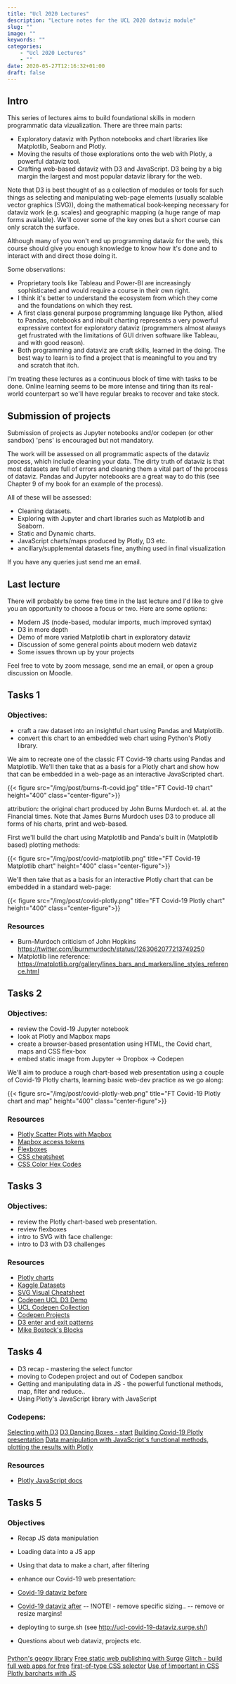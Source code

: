 ```yaml
---
title: "Ucl 2020 Lectures"
description: "Lecture notes for the UCL 2020 dataviz module"
slug: ""
image: ""
keywords: ""
categories:
    - "Ucl 2020 Lectures"
    - ""
date: 2020-05-27T12:16:32+01:00
draft: false
---
```


## Intro

This series of lectures aims to build foundational skills in modern programmatic data vizualization. There are three main parts:

- Exploratory dataviz with Python notebooks and chart libraries like Matplotlib, Seaborn and Plotly.
- Moving the results of those explorations onto the web with Plotly, a powerful dataviz tool.
- Crafting web-based dataviz with D3 and JavaScript. D3 being by a big margin the largest and most popular dataviz library for the web.

Note that D3 is best thought of as a collection of modules or tools for such things as selecting and manipulating web-page elements (usually scalable vector graphics (SVG)), doing the mathematical book-keeping necessary for dataviz work (e.g. scales) and geographic mapping (a huge range of map forms available). We'll cover some of the key ones but a short course can only scratch the surface.

Although many of you won't end up programming dataviz for the web, this course should give you enough knowledge to know how it's done and to interact with and direct those doing it.

Some observations:

- Proprietary tools like Tableau and Power-BI are increasingly  sophisticated and would require a course in their own right.
- I think it's better to understand the ecosystem from which they come and the foundations on which they rest.
- A first class general purpose programming language like Python, allied to Pandas, notebooks and inbuilt charting represents a very powerful expressive context for exploratory dataviz (programmers almost always get frustrated with the limitations of GUI driven software like Tableau, and with good reason).
- Both programming and dataviz are craft skills, learned in the doing. The best way to learn is to find a project that is meaningful to you and try and scratch that itch.

I'm treating these lectures as a continuous block of time with tasks to be done. Online learning seems to be more intense and tiring than its real-world counterpart so we'll have regular breaks to recover and take stock.

## Submission of projects
Submission of projects as Jupyter notebooks and/or codepen (or other sandbox) 'pens' is encouraged but not mandatory.

The work will be assessed on all programmatic aspects of the dataviz process, which include cleaning your data. The dirty truth of dataviz is that most datasets are full of errors and cleaning them a vital part of the process of dataviz. Pandas and Jupyter notebooks are a great way to do this (see Chapter 9 of my book for an example of the process).

All of these will be assessed:

- Cleaning datasets.
- Exploring with Jupyter and chart libraries such as Matplotlib and Seaborn.
- Static and Dynamic charts.
- JavaScript charts/maps produced by Plotly, D3 etc.
- ancillary/supplemental datasets fine, anything used in final visualization

If you have any queries just send me an email.

## Last lecture
There will probably be some free time in the last lecture and I'd like to give you an opportunity to choose a focus or two. Here are some options:

- Modern JS (node-based, modular imports, much improved syntax)
- D3 in more depth
- Demo of more varied Matplotlib chart in exploratory dataviz
- Discussion of some general points about modern web dataviz
- Some issues thrown up by your projects

Feel free to vote by zoom message, send me an email, or open a group discussion on Moodle.

## Tasks 1

### Objectives:

- craft a raw dataset into an insightful chart using Pandas and Matplotlib.
- convert this chart to an embedded web chart using Python's Plotly library.

We aim to recreate one of the classic FT Covid-19 charts using Pandas and Matplotlib. We'll then take that as a basis for a Plotly chart and show how that can be embedded in a web-page as an interactive JavaScripted chart.

{{< figure src="/img/post/burns-ft-covid.jpg" title="FT Covid-19 chart" height="400" class="center-figure">}}

attribution: the original chart produced by John Burns Murdoch et. al. at the Financial times. Note that James Burns Murdoch uses D3 to produce all forms of his charts, print and web-based.

First we'll build the chart using Matplotlib and Panda's built in (Matplotlib based) plotting methods:

{{< figure src="/img/post/covid-matplotlib.png" title="FT Covid-19 Matplotlib chart" height="400" class="center-figure">}}

We'll then take that as a basis for an interactive Plotly chart that can be embedded in a standard web-page:

{{< figure src="/img/post/covid-plotly.png" title="FT Covid-19 Plotly chart" height="400" class="center-figure">}}

### Resources

- Burn-Murdoch criticism of John Hopkins https://twitter.com/jburnmurdoch/status/1263062077213749250
- Matplotlib line reference: https://matplotlib.org/gallery/lines_bars_and_markers/line_styles_reference.html

## Tasks 2

### Objectives:

- review the Covid-19 Jupyter notebook
- look at Plotly and Mapbox maps
- create a browser-based presentation using HTML, the Covid chart, maps and CSS flex-box
- embed static image from Jupyter -> Dropbox -> Codepen

We'll aim to produce a rough chart-based web presentation using a couple of Covid-19 Plotly charts, learning basic web-dev practice as we go along:


{{< figure src="/img/post/covid-plotly-web.png" title="FT Covid-19 Plotly chart and map" height="400" class="center-figure">}}

### Resources

- [Plotly Scatter Plots with Mapbox](https://plotly.com/python/scattermapbox/)
- [Mapbox access tokens](https://docs.mapbox.com/help/glossary/access-token/)
- [Flexboxes](https://www.w3schools.com/csS/css3_flexbox.asp)
- [CSS cheatsheet](https://adam-marsden.co.uk/css-cheat-sheet)
- [CSS Color Hex Codes](https://www.color-hex.com/)

## Tasks 3

### Objectives:

- review the Plotly chart-based web presentation.
- review flexboxes
- intro to SVG with face challenge:
- intro to D3 with D3 challenges

### Resources

- [Plotly charts](https://plotly.com/python/)
- [Kaggle Datasets](https://www.kaggle.com/datasets?fileType=csv)
- [SVG Visual Cheatsheet](http://www.cheat-sheets.org/own/svg/index.xhtml)
- [Codepen UCL D3 Demo](https://codepen.io/kyrand/project/editor/ZMbqEL)
- [UCL Codepen Collection](https://codepen.io/collection/XGyvyO)
- [Codepen Projects](https://codepen.io/pro/projects/)
- [D3 enter and exit patterns](https://www.d3indepth.com/enterexit/)
- [Mike Bostock's Blocks](https://bl.ocks.org/mbostock)

## Tasks 4

- D3 recap - mastering the select functor
- moving to Codepen project and out of Codepen sandbox
- Getting and manipulating data in JS - the powerful functional methods, map, filter and reduce..
- Using Plotly's JavaScript library with JavaScript

### Codepens:
[Selecting with D3](https://codepen.io/kyrand/pen/RwrwqJm)
[D3 Dancing Boxes - start](https://codepen.io/kyrand/pen/WBVZgz?editors=1111)
[Building Covid-19 Plotly presentation](https://codepen.io/kyrand/pen/eYJOJMq)
[Data manipulation with JavaScript's functional methods, plotting the results with Plotly](https://codepen.io/kyrand/pen/ZNgrOo)

### Resources
- [Plotly JavaScript docs](https://plotly.com/javascript/)

## Tasks 5

### Objectives
- Recap JS data manipulation
- Loading data into a JS app
- Using that data to make a chart, after filtering
- enhance our Covid-19 web presentation:
- [Covid-19 dataviz before](https://codepen.io/kyrand/pen/eYJOJMq?editors=1010)
- [Covid-19 dataviz after](https://codepen.io/gordongilson/project/editor/DNgOev)
-- !NOTE! - remove specific sizing..
-- remove or resize margins!
- deployting to surge.sh (see http://ucl-covid-19-dataviz.surge.sh/)

- Questions about web dataviz, projects etc.

###

[Python's geopy library](https://codepen.io/kyrand/pen/eYJOJMq?editors=1010)
[Free static web publishing with Surge](https://surge.sh/)
[Glitch - build full web apps for free](Uhttps://glitch.com/)
[first-of-type CSS selector](https://developer.mozilla.org/en-US/docs/Web/CSS/:first-of-type)
[Use of !important in CSS](https://www.lifewire.com/what-does-important-mean-in-css-3466876)
[Plotly barcharts with JS](https://plotly.com/javascript/bar-charts/)

